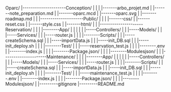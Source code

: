 Oparc/
|---------------------Conception/
|                         |
|                         |-------arbo_projet.md
|                         |-------note_preparation.md
|                         |-------oparc.mcd
|                         |-------oparc.svg
|                         |-------roadmap.md
|
|
|---------------------Public/
|                         |
|                         |-------css/
|                                  |------reset.css
|                                  |------style.css
|                         |-------html/
|
|
|---------------------Reservation/
|                         |
|                         |--------App/
|                         |         |
|                         |         |-----Controllers/
|                         |         |-----Models/
|                         |         |-----Services/
|                         |         |-----router.js
|                         |
|                         |--------Scripts/
|                         |         |-----createSchema.sql
|                         |         |-----importData.js
|                         |         |-----init_DB.sql
|                         |         |-----init_deploy.sh
|                         |
|                         |--------Test/
|                         |         |-----reservation_test.js
|                         |
|                         |--------.env
|                         |--------index.js
|                         |
|                         |--------Package.json/
|                         |
|                         |--------Modulesjson/
|
|
|---------------------Maintenance/
|                         |
|                         |--------App/
|                         |         |
|                         |         |-----Controllers/
|                         |         |-----Models/
|                         |         |-----Services/
|                         |         |-----router.js
|                         |
|                         |--------Scripts/
|                         |         |-----createSchema.sql
|                         |         |-----importData.js
|                         |         |-----init_DB.sql
|                         |         |-----init_deploy.sh
|                         |
|                         |--------Test/
|                         |         |-----maintenance_test.js
|                         |
|                         |--------.env
|                         |--------index.js
|                         |
|                         |--------Package.json/
|                         |
|                         |--------Modulesjson/
|
|---------gitignore
|---------README.md